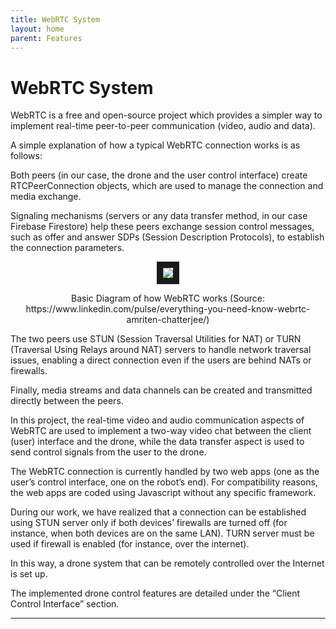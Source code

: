 ```yaml
---
title: WebRTC System
layout: home
parent: Features
---
```

# WebRTC System

WebRTC is a free and open-source project which provides a simpler way to implement real-time peer-to-peer communication (video, audio and data).  

A simple explanation of how a typical WebRTC connection works is as follows:  
  
Both peers (in our case, the drone and the user control interface) create RTCPeerConnection objects, which are used to manage the connection and media exchange.  
  
Signaling mechanisms (servers or any data transfer method, in our case Firebase Firestore) help these peers exchange session control messages, such as offer and answer SDPs (Session Description Protocols), to establish the connection parameters.  
  
<p align="center">
<img src="https://github.com/LeeZeHao/Kiki_Delivery_Docs/assets/46279960/be6b9328-0349-4ef7-8f60-3ae2291d4295" border="10"/>  
</p>
<p align="center">
Basic Diagram of how WebRTC works  
(Source: https://www.linkedin.com/pulse/everything-you-need-know-webrtc-amriten-chatterjee/)  
</p>

The two peers use STUN (Session Traversal Utilities for NAT) or TURN (Traversal Using Relays around NAT) servers to handle network traversal issues, enabling a direct connection even if the users are behind NATs or firewalls.   
  
Finally, media streams and data channels can be created and transmitted directly between the peers.  


In this project, the real-time video and audio communication aspects of WebRTC are used to implement a two-way video chat between the client (user) interface and the drone, while the data transfer aspect is used to send control signals from the user to the drone.  
  
The WebRTC connection is currently handled by two web apps (one as the user’s control interface, one on the robot’s end). For compatibility reasons, the web apps are coded using Javascript without any specific framework.  
  
During our work, we have realized that a connection can be established using STUN server only if both devices’ firewalls are turned off (for instance, when both devices are on the same LAN). TURN server must be used if firewall is enabled (for instance, over the internet).  
  
In this way, a drone system that can be remotely controlled over the Internet is set up.  
  
The implemented drone control features are detailed under the “Client Control Interface” section.


----

[Just the Docs]: https://just-the-docs.github.io/just-the-docs/
[GitHub Pages]: https://docs.github.com/en/pages
[README]: https://github.com/just-the-docs/just-the-docs-template/blob/main/README.md
[Jekyll]: https://jekyllrb.com
[GitHub Pages / Actions workflow]: https://github.blog/changelog/2022-07-27-github-pages-custom-github-actions-workflows-beta/
[use this template]: https://github.com/just-the-docs/just-the-docs-template/generate
